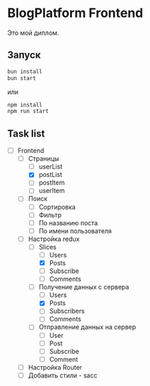 # BlogPlatform Frontend

Это мой диплом.  

## Запуск
```bash
bun install
bun start
```
или
```bash
npm install
npm run start
```

## Task list
- [ ] Frontend
  - [ ] Страницы
    - [ ] userList
    - [x] postList
    - [ ] postItem
    - [ ] userItem
  - [ ] Поиск
    - [ ] Сортировка
    - [ ] Фильтр
    - [ ] По названию поста
    - [ ] По имени пользователя
  - [ ] Настройка redux
    - [ ] Slices
      - [ ] Users
      - [x] Posts
      - [ ] Subscribe
      - [ ] Comments
    - [ ] Получение данных с сервера
      - [ ] Users
      - [x] Posts
      - [ ] Subscribers
      - [ ] Comments
    - [ ] Отправление данных на сервер
      - [ ] User
      - [ ] Post
      - [ ] Subscribe
      - [ ] Comment
  - [ ] Настройка Router
  - [ ] Добавить стили - sacc
